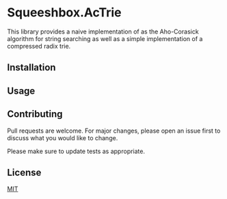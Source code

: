 # Squeeshbox.AcTrie

This library provides a naive implementation of as the Aho-Corasick algorithm for string searching
as well as a simple implementation of a compressed radix trie.


## Installation


## Usage


## Contributing

Pull requests are welcome. For major changes, please open an issue first
to discuss what you would like to change.

Please make sure to update tests as appropriate.

## License

[MIT](https://choosealicense.com/licenses/mit/)
